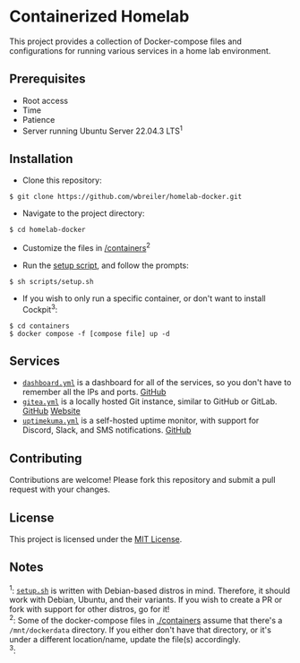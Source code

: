 # Containerized Homelab

This project provides a collection of Docker-compose files and configurations for running various services in a home lab environment.

## Prerequisites

- Root access
- Time
- Patience
- Server running Ubuntu Server 22.04.3 LTS<sup>1</sup>

## Installation

- Clone this repository:
```shell
$ git clone https://github.com/wbreiler/homelab-docker.git
```
- Navigate to the project directory:
```shell
$ cd homelab-docker
```
- Customize the files in [/containers](containers/)<sup>2</sup>

- Run the [setup script](scripts/setup.sh), and follow the prompts:
```shell
$ sh scripts/setup.sh
```
- If you wish to only run a specific container, or don't want to install Cockpit<sup>3</sup>:
```shell
$ cd containers
$ docker compose -f [compose file] up -d
```


## Services

- [`dashboard.yml`](containers/dashboard.yml) is a dashboard for all of the services, so you don't have to remember all the IPs and ports. [GitHub](https://github.com/pawelmalak/flame)
- [`gitea.yml`](containers/gitea.yml) is a locally hosted Git instance, similar to GitHub or GitLab. [GitHub](https://github.com/go-gitea/gitea) [Website](https://about.gitea.com/)
- [`uptimekuma.yml`](containers/uptimekuma.yml) is a self-hosted uptime monitor, with support for Discord, Slack, and SMS notifications. [GitHub](https://github.com/louislam/uptime-kuma)

## Contributing

Contributions are welcome! Please fork this repository and submit a pull request with your changes.

## License

This project is licensed under the [MIT License](LICENSE).

## Notes
<sup>1</sup>: [`setup.sh`](scripts/setup.sh) is written with Debian-based distros in mind. Therefore, it should work with Debian, Ubuntu, and their variants. If you wish to create a PR or fork with support for other distros, go for it!</br>
<sup>2</sup>: Some of the docker-compose files in [./containers](containers/) assume that there's a `/mnt/dockerdata` directory. If you either don't have that directory, or it's under a different location/name, update the file(s) accordingly.</br>
<sup>3</sup>: 